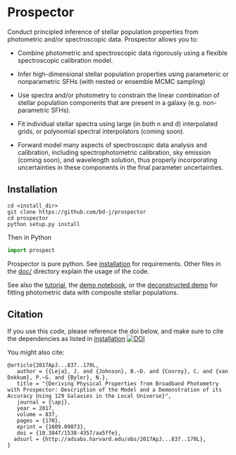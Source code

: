 Prospector
=====
Conduct principled inference of stellar population properties from photometric
and/or spectroscopic data.  Prospector allows you to:

* Combine photometric and spectroscopic data rigorously using a flexible
  spectroscopic calibration model.

* Infer high-dimensional stellar population properties using parameteric or nonparametric SFHs
  (with nested or ensemble MCMC sampling)

* Use spectra and/or photometry to constrain the linear combination of stellar population
  components that are present in a galaxy (e.g. non-parametric SFHs).

* Fit individual stellar spectra using large (in both n and d) interpolated
  grids, or polynomial spectral interpolators (coming soon).

* Forward model many aspects of spectroscopic data analysis and
  calibration, including spectrophotometric calibration, sky emission (coming soon),
  and wavelength solution, thus properly incorporating uncertainties
  in these components in the final  parameter uncertainties.

Installation
------
```
cd <install_dir>
git clone https://github.com/bd-j/prospector
cd prospector
python setup.py install
```

Then in Python
```python
import prospect
```

Prospector is pure python.
See [installation](doc/installation.rst) for requirements.
Other files in the [doc/](doc/) directory explain the usage of the code.

See also the [tutorial](demo/tutorial.rst), the [demo notebook](demo/NestedDemo.ipynb),
or the [deconstructed demo](demo/DeconstructedDemo.ipynb)
for fitting photometric data with composite stellar populations.


Citation
------
If you use this code, please reference the doi below,
and make sure to cite the dependencies as listed in [installation](doc/installation.rst)
[![DOI](https://zenodo.org/badge/10490445.svg)](https://zenodo.org/badge/latestdoi/10490445)

You might also cite:
```
@article{2017ApJ...837..170L,
   author = {{Leja}, J. and {Johnson}, B.~D. and {Conroy}, C. and {van Dokkum}, P.~G. and {Byler}, N.},
   title = "{Deriving Physical Properties from Broadband Photometry with Prospector: Description of the Model and a Demonstration of its Accuracy Using 129 Galaxies in the Local Universe}",
   journal = {\apj},
   year = 2017,
   volume = 837,
   pages = {170},
   eprint = {1609.09073},
   doi = {10.3847/1538-4357/aa5ffe},
  adsurl = {http://adsabs.harvard.edu/abs/2017ApJ...837..170L},
}
```
